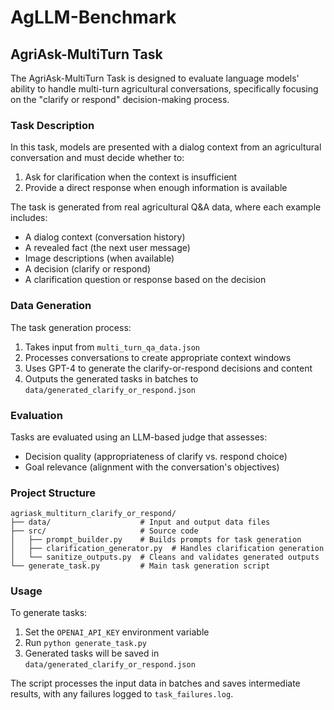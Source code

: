 # AgLLM-Benchmark

## AgriAsk-MultiTurn Task

The AgriAsk-MultiTurn Task is designed to evaluate language models' ability to handle multi-turn agricultural conversations, specifically focusing on the "clarify or respond" decision-making process.

### Task Description

In this task, models are presented with a dialog context from an agricultural conversation and must decide whether to:
1. Ask for clarification when the context is insufficient
2. Provide a direct response when enough information is available

The task is generated from real agricultural Q&A data, where each example includes:
- A dialog context (conversation history)
- A revealed fact (the next user message)
- Image descriptions (when available)
- A decision (clarify or respond)
- A clarification question or response based on the decision

### Data Generation

The task generation process:
1. Takes input from `multi_turn_qa_data.json`
2. Processes conversations to create appropriate context windows
3. Uses GPT-4 to generate the clarify-or-respond decisions and content
4. Outputs the generated tasks in batches to `data/generated_clarify_or_respond.json`

### Evaluation

Tasks are evaluated using an LLM-based judge that assesses:
- Decision quality (appropriateness of clarify vs. respond choice)
- Goal relevance (alignment with the conversation's objectives)

### Project Structure

```
agriask_multiturn_clarify_or_respond/
├── data/                    # Input and output data files
├── src/                     # Source code
│   ├── prompt_builder.py    # Builds prompts for task generation
│   ├── clarification_generator.py  # Handles clarification generation
│   └── sanitize_outputs.py  # Cleans and validates generated outputs
└── generate_task.py         # Main task generation script
```

### Usage

To generate tasks:
1. Set the `OPENAI_API_KEY` environment variable
2. Run `python generate_task.py`
3. Generated tasks will be saved in `data/generated_clarify_or_respond.json`

The script processes the input data in batches and saves intermediate results, with any failures logged to `task_failures.log`.
